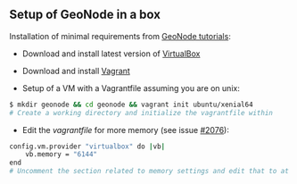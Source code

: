 ## Setup of GeoNode in a box

Installation of minimal requirements from [GeoNode tutorials](http://docs.geonode.org/en/master/tutorials/index.html):

- Download and install latest version of [VirtualBox](http://docs.geonode.org/en/latest/tutorials/install_and_admin/vm_setup_virtualbox.html)

- Download and install [Vagrant](http://docs.geonode.org/en/latest/tutorials/install_and_admin/vm_running_vagrant.html)

- Setup of a VM with a Vagrantfile assuming you are on unix:

```bash
$ mkdir geonode && cd geonode && vagrant init ubuntu/xenial64
# Create a working directory and initialize the vagrantfile within
```

- Edit the *vagrantfile* for more memory (see issue [#2076](https://github.com/GeoNode/geonode/issues/2076)):

```bash
config.vm.provider "virtualbox" do |vb|
    vb.memory = "6144"
end
# Uncomment the section related to memory settings and edit that to at least 6GB
```

